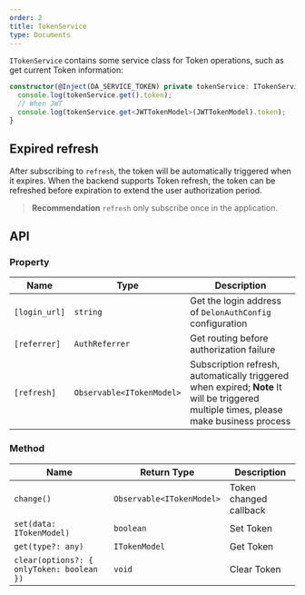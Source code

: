 ```yaml
---
order: 2
title: TokenService
type: Documents
---
```


`ITokenService` contains some service class for Token operations, such as get current Token information:

```ts
constructor(@Inject(DA_SERVICE_TOKEN) private tokenService: ITokenService) {
  console.log(tokenService.get().token);
  // When JWT
  console.log(tokenService.get<JWTTokenModel>(JWTTokenModel).token);
}
```

## Expired refresh

After subscribing to `refresh`, the token will be automatically triggered when it expires. When the backend supports Token refresh, the token can be refreshed before expiration to extend the user authorization period.

> **Recommendation** `refresh` only subscribe once in the application.

## API

### Property

| Name | Type | Description |
|------|------|-------------|
| `[login_url]` | `string` | Get the login address of `DelonAuthConfig` configuration |
| `[referrer]` | `AuthReferrer` | Get routing before authorization failure |
| `[refresh]` | `Observable<ITokenModel>` | Subscription refresh, automatically triggered when expired; **Note** It will be triggered multiple times, please make business process |

### Method

| Name | Return Type | Description |
|------|-------------|-------------|
| `change()` | `Observable<ITokenModel>` | Token changed callback |
| `set(data: ITokenModel)` | `boolean` | Set Token |
| `get(type?: any)` | `ITokenModel` | Get Token |
| `clear(options?: { onlyToken: boolean })` | `void` | Clear Token |
